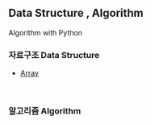 ## Data Structure , Algorithm
Algorithm with Python

### 자료구조 Data Structure 
* [Array](https://github.com/6161990/Algorithm/blob/main/Data%20Structure%20-%20Array.md)

<br>

### 알고리즘 Algorithm
